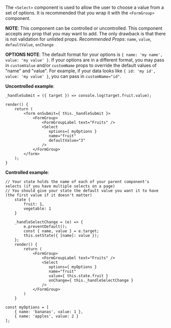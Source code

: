 The `<Select>` component is used to allow the user to choose a value from a set of options. It is recommended that you wrap it with the `<FormGroup>` component.

**NOTE**: This component can be controlled or uncontrolled. This component accepts any prop that you may want to add. The only drawback is that there is not validation for unlisted props. 
*Recommended Props*: `name`, `value`, `defaultValue`, `onChange`

**OPTIONS NOTE**: The default format for your options is `{ name: 'my name', value: 'my value' }`. If your options are in a different format, you may pass in `customValue` and/or `customName` props to override the default values of "name" and "value". For example, if your data looks like `{ id: 'my id', value: 'my value' }`, you can pass in `customName="id"`.

**Uncontrolled example**:
```
_handleSubmit = ({ target }) => console.log(target.fruit.value);

render() {
    return (
        <form onSubmit={ this._handleSubmit }>
            <FormGroup>
                <FormGroupLabel text="Fruits" />
                <Select
                   options={ myOptions }
                   name="fruit"
                   defaultValue="3"
                />
            </FormGroup>
        </form>
    );
}
```

**Controlled example**:
```
// Your state holds the name of each of your parent component's selects (if you have multiple selects on a page)
// You should give your state the default value you want it to have (the first value if it doesn't matter)
    state {
        fruit: 1,
        vegetable: 1
    }

    _handleSelectChange = (e) => {
        e.preventDefault();
        const { name, value } = e.target;
        this.setState({ [name]: value });
    };
    render() {
        return (
            <FormGroup>
                <FormGroupLabel text="Fruits" />
                <Select
                   options={ myOptions }
                   name="fruit"
                   value={ this.state.fruit }
                   onChange={ this._handleSelectChange }
                />
            </FormGroup>
        )
    }
    
const myOptions = [
    { name: 'bananas', value: 1 },
    { name: 'apples', value: 2 }
];
```
